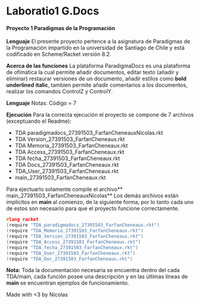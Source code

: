 # Laboratio1 G.Docs

#### Proyecto 1 Paradigmas de la Programación

**Lenguaje**
El presente proyecto pertence a la asignatura de Paradigmas de la Programación impartido en la universidad de Santiago de Chile y está codificado en Scheme/Racket versión 8.2.

**Acerca de las funciones**
La plataforma ParadigmaDocs es una plataforma de ofimática la cual permite añadir documentos, editar texto (añadir y eliminar) restaurar versiones de un documento, añadir estilos como **bold** **underlined** **italic**, tambien permite añadir comentarios a los documentos, realizar los comandos ControlZ y ControlY.

**Lenguaje**
Notas:
    Código = 7
    

**Ejecución**
Para la correcta ejecución el proyecto se compone de 7 archivos (exceptuando el Readme):

- TDA paradigmadocs_27391503_FarfanCheneauxNicolas.rkt
- TDA Version_27391503_FarfanCheneaux.rkt
- TDA Memoria_27391503_FarfanCheneaux.rkt
- TDA Access_27391503_FarfanCheneaux.rkt
- TDA fecha_27391503_FarfanCheneaux.rkt
- TDA Docs_27391503_FarfanCheneaux.rkt
- TDA_User_27391503_FarfanCheneaux.rkt
- main_27391503_FarfanCheneaux.rkt

Para ejectuarlo solamente compile el archivo** main_27391503_FarfanCheneauxNicolas**
Los demás archivos están implícitos en **main** al comienzo, de la siguiente forma, por lo tanto cada uno de estos son necesario para que el proyecto funcione correctamente.

```cpp
#lang racket
(require "TDA_paradigmadocs_27391503_FarfanCheneaux.rkt")
(require "TDA_Memoria_27391503_FarfanCheneaux.rkt")
(require "TDA_Version_27391503_FarfanCheneaux.rkt")
(require "TDA_Access_27391503_FarfanCheneaux.rkt")
(require "TDA_fecha_27391503_FarfanCheneaux.rkt")
(require "TDA_User_27391503_FarfanCheneaux.rkt")
(require "TDA_Doc_27391503_FarfanCheneaux.rkt")
```

**Nota:** Toda la documentación necesaria se encuentra dentro del cada TDA/main, cada función posee una descripción y en las últimas líneas de **main** se encuentran ejemplos de funcionamiento.

Made with <3 by Nícolas